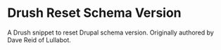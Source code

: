 Drush Reset Schema Version
==========================

A Drush snippet to reset Drupal schema version. Originally authored by Dave Reid of Lullabot.
